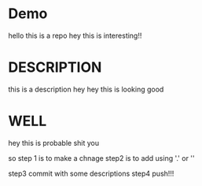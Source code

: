 # Demo

hello this is a repo hey this is interesting!!
# DESCRIPTION


this is a description
hey hey this is looking good

# WELL
hey this is probable shit you

so step 1 is to make a chnage
step2 is to add using '.' or '<filename>'

step3 commit with some descriptions
step4 push!!!
